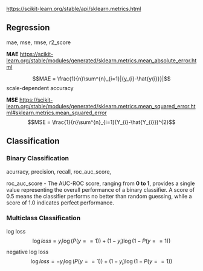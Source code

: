 https://scikit-learn.org/stable/api/sklearn.metrics.html
## Regression
mae, mse, rmse, r2_score

**MAE**
https://scikit-learn.org/stable/modules/generated/sklearn.metrics.mean_absolute_error.html

$$MAE = \frac{1}{n}\sum^{n}_{i=1}|{y_{i}-\hat{y{i}}}|$$
scale-dependent accuracy

**MSE**
https://scikit-learn.org/stable/modules/generated/sklearn.metrics.mean_squared_error.html#sklearn.metrics.mean_squared_error
$$MSE = \frac{1}{n}\sum^{n}_{i=1}(Y_{i}-\hat{Y_{i}})^{2}$$



## Classification
### Binary Classification
acurracy, precision, recall, roc_auc_score,



roc_auc_score - 
The AUC-ROC score, ranging from **0 to 1**, provides a single value representing the overall performance of a binary classifier. A score of 0.5 means the classifier performs no better than random guessing, while a score of 1.0 indicates perfect performance.
### Multiclass Classification
log loss
$$\log loss = y_{i}\log(P(y == 1)) + (1-y_{i})\log(1-P(y==1))$$
negative log loss
$$\log loss = - y_{i}\log(P(y == 1)) + (1-y_{i})\log(1-P(y==1))$$



